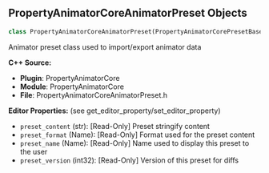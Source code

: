 ## PropertyAnimatorCoreAnimatorPreset Objects

```python
class PropertyAnimatorCoreAnimatorPreset(PropertyAnimatorCorePresetBase)
```

Animator preset class used to import/export animator data

**C++ Source:**

- **Plugin**: PropertyAnimatorCore
- **Module**: PropertyAnimatorCore
- **File**: PropertyAnimatorCoreAnimatorPreset.h

**Editor Properties:** (see get_editor_property/set_editor_property)

- ``preset_content`` (str):  [Read-Only] Preset stringify content
- ``preset_format`` (Name):  [Read-Only] Format used for the preset content
- ``preset_name`` (Name):  [Read-Only] Name used to display this preset to the user
- ``preset_version`` (int32):  [Read-Only] Version of this preset for diffs

<a id="unreal.PropertyAnimatorCoreComponent"></a>
